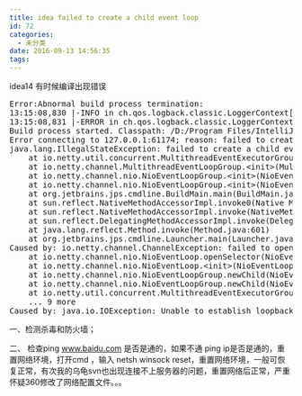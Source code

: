 ```yaml
---
title: idea failed to create a child event loop
id: 72
categories:
  - 未分类
date: 2016-09-13 14:56:35
tags:
---
```


idea14 有时候编译出现错误
<pre class="html">Error:Abnormal build process termination: 
13:15:08,830 |-INFO in ch.qos.logback.classic.LoggerContext[default] - Found resource [logback.groovy] at [jar:file:/D:/Program%20Files/IntelliJ%20IDEA%2014.0.2/plugins/gradle/lib/gradle.jar!/logback.groovy]
13:15:08,831 |-ERROR in ch.qos.logback.classic.LoggerContext[default] - Groovy classes are not available on the class path. ABORTING INITIALIZATION.
Build process started. Classpath: /D:/Program Files/IntelliJ IDEA 14.0.2/lib/jps-launcher.jar;D:/Program Files (x86)/java/jdk1.7/lib/tools.jar;/D:/Program Files/IntelliJ IDEA 14.0.2/lib/optimizedFileManager.jar;D:/Program Files/IntelliJ IDEA 14.0.2/lib/ecj-4.4.jar
Error connecting to 127.0.0.1:61174; reason: failed to create a child event loop
java.lang.IllegalStateException: failed to create a child event loop
	at io.netty.util.concurrent.MultithreadEventExecutorGroup.&lt;init&gt;(MultithreadEventExecutorGroup.java:81)
	at io.netty.channel.MultithreadEventLoopGroup.&lt;init&gt;(MultithreadEventLoopGroup.java:50)
	at io.netty.channel.nio.NioEventLoopGroup.&lt;init&gt;(NioEventLoopGroup.java:72)
	at io.netty.channel.nio.NioEventLoopGroup.&lt;init&gt;(NioEventLoopGroup.java:58)
	at org.jetbrains.jps.cmdline.BuildMain.main(BuildMain.java:97)
	at sun.reflect.NativeMethodAccessorImpl.invoke0(Native Method)
	at sun.reflect.NativeMethodAccessorImpl.invoke(NativeMethodAccessorImpl.java:57)
	at sun.reflect.DelegatingMethodAccessorImpl.invoke(DelegatingMethodAccessorImpl.java:43)
	at java.lang.reflect.Method.invoke(Method.java:601)
	at org.jetbrains.jps.cmdline.Launcher.main(Launcher.java:58)
Caused by: io.netty.channel.ChannelException: failed to open a new selector
	at io.netty.channel.nio.NioEventLoop.openSelector(NioEventLoop.java:127)
	at io.netty.channel.nio.NioEventLoop.&lt;init&gt;(NioEventLoop.java:119)
	at io.netty.channel.nio.NioEventLoopGroup.newChild(NioEventLoopGroup.java:97)
	at io.netty.channel.nio.NioEventLoopGroup.newChild(NioEventLoopGroup.java:31)
	at io.netty.util.concurrent.MultithreadEventExecutorGroup.&lt;init&gt;(MultithreadEventExecutorGroup.java:77)
	... 9 more
Caused by: java.io.IOException: Unable to establish loopback connection</pre>
一、检测杀毒和防火墙；

二、 检查ping www.baidu.com 是否是通的，如果不通 ping ip是否是通的，重置网络环境，打开cmd ，输入 netsh winsock reset，重置网络环境，一般可恢复正常，有次我的乌龟svn也出现连接不上服务器的问题，重置网络后正常，严重怀疑360修改了网络配置文件。。。